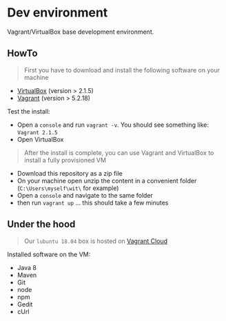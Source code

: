 # Dev environment

Vagrant/VirtualBox base development environment. 

## HowTo
> First you have to download and install the following software on your machine
 * [VirtualBox](https://www.vagrantup.com/downloads.html)  (version > 2.1.5) 
 * [Vagrant](https://www.virtualbox.org/wiki/Downloads)  (version > 5.2.18) 

Test the install: 
 * Open a `console` and run `vagrant -v`. You should see something like: `Vagrant 2.1.5`
 * Open VirtualBox

> After the install is complete, you can use Vagrant and VirtualBox to install a fully provisioned VM 
 * Download this repository as a zip file
 * On your machine open unzip the content in a convenient folder (`C:\Users\myself\wit\` for example) 
 * Open a `console` and navigate to the same folder
 * then run `vagrant up` ... this should take a few minutes

## Under the hood
> Our `lubuntu 18.04` box is hosted on [Vagrant Cloud](https://app.vagrantup.com/weignitetech) 

Installed software on the VM: 
 * Java 8
 * Maven
 * Git
 * node
 * npm
 * Gedit
 * cUrl 

